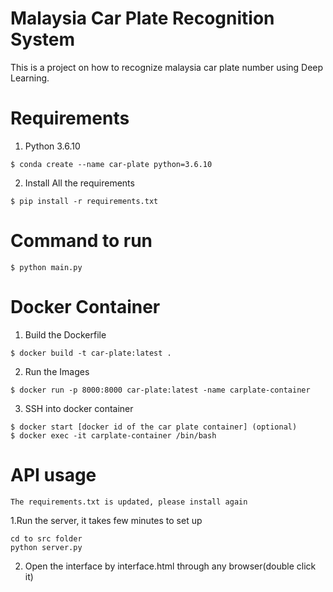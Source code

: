 # Malaysia Car Plate Recognition System
This is a project on how to recognize malaysia car plate number using Deep Learning.

# Requirements
1. Python 3.6.10
```
$ conda create --name car-plate python=3.6.10
```
2. Install All the requirements
```
$ pip install -r requirements.txt
```

# Command to run
```
$ python main.py
```

# Docker Container
1. Build the Dockerfile
```
$ docker build -t car-plate:latest .
```

2. Run the Images
```
$ docker run -p 8000:8000 car-plate:latest -name carplate-container
```

3. SSH into docker container
```
$ docker start [docker id of the car plate container] (optional)
$ docker exec -it carplate-container /bin/bash
```

# API usage
```
The requirements.txt is updated, please install again
```
1.Run the server, it takes few minutes to set up
```
cd to src folder
python server.py
```
2. Open the interface by interface.html through any browser(double click it)
